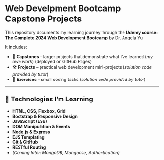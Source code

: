 # Web Develpment Bootcamp Capstone Projects

This repository documents my learning journey through the **Udemy course: The Complete 2024 Web Development Bootcamp** by Dr. Angela Yu.

It includes:

- 🚀 **Capstones** – larger projects that demonstrate what I’ve learned (_my own work_)
  (deployed on GitHub Pages)
- 🛠️ **Projects** – practical web development mini-projects (_solution code provided by tutor_)
- 🧩 **Exercises** – small coding tasks (_solution code provided by tutor_)

---

## 🧠 Technologies I’m Learning

- **HTML, CSS, Flexbox, Grid**
- **Bootstrap & Responsive Design**
- **JavaScript (ES6)**
- **DOM Manipulation & Events**
- **Node.js & Express**
- **EJS Templating**
- **Git & GitHub**
- **RESTful Routing**
- _(Coming later: MongoDB, Mongoose, Authentication)_
